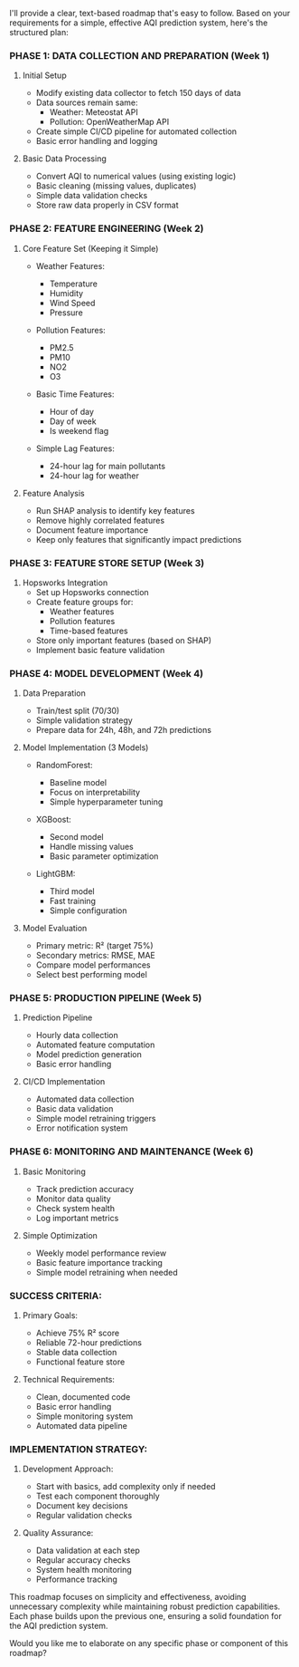 I'll provide a clear, text-based roadmap that's easy to follow. Based on your requirements for a simple, effective AQI prediction system, here's the structured plan:

### PHASE 1: DATA COLLECTION AND PREPARATION (Week 1)
1. Initial Setup
   - Modify existing data collector to fetch 150 days of data
   - Data sources remain same:
     * Weather: Meteostat API
     * Pollution: OpenWeatherMap API
   - Create simple CI/CD pipeline for automated collection
   - Basic error handling and logging

2. Basic Data Processing
   - Convert AQI to numerical values (using existing logic)
   - Basic cleaning (missing values, duplicates)
   - Simple data validation checks
   - Store raw data properly in CSV format

### PHASE 2: FEATURE ENGINEERING (Week 2)
1. Core Feature Set (Keeping it Simple)
   - Weather Features:
     * Temperature
     * Humidity
     * Wind Speed
     * Pressure
   
   - Pollution Features:
     * PM2.5
     * PM10
     * NO2
     * O3
   
   - Basic Time Features:
     * Hour of day
     * Day of week
     * Is weekend flag
   
   - Simple Lag Features:
     * 24-hour lag for main pollutants
     * 24-hour lag for weather

2. Feature Analysis
   - Run SHAP analysis to identify key features
   - Remove highly correlated features
   - Document feature importance
   - Keep only features that significantly impact predictions

### PHASE 3: FEATURE STORE SETUP (Week 3)
1. Hopsworks Integration
   - Set up Hopsworks connection
   - Create feature groups for:
     * Weather features
     * Pollution features
     * Time-based features
   - Store only important features (based on SHAP)
   - Implement basic feature validation

### PHASE 4: MODEL DEVELOPMENT (Week 4)
1. Data Preparation
   - Train/test split (70/30)
   - Simple validation strategy
   - Prepare data for 24h, 48h, and 72h predictions

2. Model Implementation (3 Models)
   - RandomForest:
     * Baseline model
     * Focus on interpretability
     * Simple hyperparameter tuning

   - XGBoost:
     * Second model
     * Handle missing values
     * Basic parameter optimization

   - LightGBM:
     * Third model
     * Fast training
     * Simple configuration

3. Model Evaluation
   - Primary metric: R² (target 75%)
   - Secondary metrics: RMSE, MAE
   - Compare model performances
   - Select best performing model

### PHASE 5: PRODUCTION PIPELINE (Week 5)
1. Prediction Pipeline
   - Hourly data collection
   - Automated feature computation
   - Model prediction generation
   - Basic error handling

2. CI/CD Implementation
   - Automated data collection
   - Basic data validation
   - Simple model retraining triggers
   - Error notification system

### PHASE 6: MONITORING AND MAINTENANCE (Week 6)
1. Basic Monitoring
   - Track prediction accuracy
   - Monitor data quality
   - Check system health
   - Log important metrics

2. Simple Optimization
   - Weekly model performance review
   - Basic feature importance tracking
   - Simple model retraining when needed

### SUCCESS CRITERIA:
1. Primary Goals:
   - Achieve 75% R² score
   - Reliable 72-hour predictions
   - Stable data collection
   - Functional feature store

2. Technical Requirements:
   - Clean, documented code
   - Basic error handling
   - Simple monitoring system
   - Automated data pipeline

### IMPLEMENTATION STRATEGY:
1. Development Approach:
   - Start with basics, add complexity only if needed
   - Test each component thoroughly
   - Document key decisions
   - Regular validation checks

2. Quality Assurance:
   - Data validation at each step
   - Regular accuracy checks
   - System health monitoring
   - Performance tracking

This roadmap focuses on simplicity and effectiveness, avoiding unnecessary complexity while maintaining robust prediction capabilities. Each phase builds upon the previous one, ensuring a solid foundation for the AQI prediction system.

Would you like me to elaborate on any specific phase or component of this roadmap?